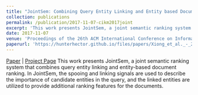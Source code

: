 ```yaml
---
title: "JointSem: Combining Query Entity Linking and Entity based Document Ranking"
collection: publications
permalink: /publication/2017-11-07-cikm2017joint
excerpt: 'This work presents JointSem, a joint semantic ranking system that combines query entity linking and entity-based document ranking. In JointSem, the spooing and linking signals are used to describe the importance of candidate entities in the query, and the linked entities are utilized to provide additional ranking features for the documents.'
date: 2017-11-07
venue: 'Proceedings of the 26th ACM International Conference on Information and Knowledge Management (CIKM 2017)'
paperurl: 'https://hunterhector.github.io/files/papers/Xiong_et_al._-_2017_-_Proceedings_of_the_26th_ACM_International_Conference_on_Information_and_Knowledge_Managem.pdf'
---
```

[Paper](https://hunterhector.github.io/files/papers/Xiong_et_al._-_2017_-_Proceedings_of_the_26th_ACM_International_Conference_on_Information_and_Knowledge_Managem.pdf) \| [Project Page](#) This work presents JointSem, a joint semantic ranking system that combines query entity linking and entity-based document ranking. In JointSem, the spooing and linking signals are used to describe the importance of candidate entities in the query, and the linked entities are utilized to provide additional ranking features for the documents.

